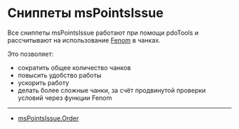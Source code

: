# Cниппеты msPointsIssue

Все сниппеты msPointsIssue работают при помощи pdoTools и рассчитывают на использование [Fenom][010103] в чанках.

Это позволяет:

- сократить общее количество чанков
- повысить удобство работы
- ускорить работу
- делать более сложные чанки, за счёт продвинутой проверки условий через функции Fenom

---

- [msPointsIssue.Order](/components/minishop2/other-addons/mspointsissue/snippets/mspointsissue-order)

[010103]: /components/pdotools/parser
